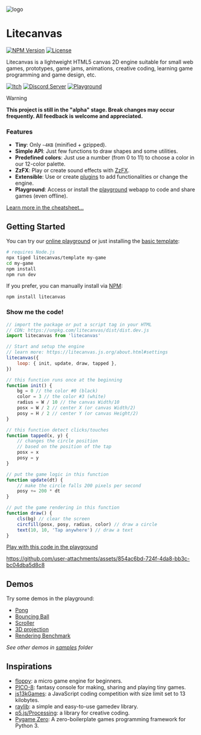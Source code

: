 ![logo](https://github.com/user-attachments/assets/cbff543a-17be-44e4-b4ce-f9ff0a0581bb)

# Litecanvas

[![NPM Version](https://flat.badgen.net/npm/v/litecanvas?scale=1&label=NPM&color=blue&cache=3600)](https://www.npmjs.com/package/litecanvas/)
[![License](https://flat.badgen.net/npm/license/litecanvas)](LICENSE)

Litecanvas is a lightweight HTML5 canvas 2D engine suitable for small web games, prototypes, game jams, animations, creative coding, learning game programming and game design, etc.

[![Itch](https://flat.badgen.net/static/FOLLOW/ON%20ITCH.IO/fa5c5c?scale=1.25)](https://bills.itch.io/litecanvas)
[![Discord Server](https://flat.badgen.net/static/CHAT/ON%20DISCORD/5865f2?scale=1.25&icon=discord)](https://discord.com/invite/r2c3rGsvH3)
[![Playground](https://flat.badgen.net/static/CODE/ON%20PLAYGROUND/5f3dc4?scale=1.25)](https://litecanvas.js.org/)

<!-- prettier-ignore -->
> [!WARNING]
> **This project is still in the "alpha" stage. Break changes may occur frequently. All feedback is welcome and appreciated.**

### Features

- **Tiny**: Only `~4KB` (minified + gzipped).
- **Simple API**: Just few functions to draw shapes and some utilities.
- **Predefined colors**: Just use a number (from 0 to 11) to choose a color in our 12-color palette.
- **ZzFX**: Play or create sound effects with [ZzFX](https://killedbyapixel.github.io/ZzFX/).
- **Extensible**: Use or create [plugins](https://www.npmjs.com/search?q=keywords:litecanvas) to add functionalities or change the engine.
- **Playground**: Access or install the [playground](https://litecanvas.js.org/) webapp to code and share games (even offline).

[Learn more in the cheatsheet...](https://litecanvas.js.org/about.html)

## Getting Started

You can try our [online playground](https://litecanvas.github.io) or just installing the [basic template](https://github.com/litecanvas/template):

```sh
# requires Node.js
npx tiged litecanvas/template my-game
cd my-game
npm install
npm run dev
```

If you prefer, you can manually install via [NPM](https://www.npmjs.com/package/litecanvas):

```
npm install litecanvas
```

### Show me the code!

```js
// import the package or put a script tag in your HTML
// CDN: https://unpkg.com/litecanvas/dist/dist.dev.js
import litecanvas from 'litecanvas'

// Start and setup the engine
// learn more: https://litecanvas.js.org/about.html#settings
litecanvas({
    loop: { init, update, draw, tapped },
})

// this function runs once at the beginning
function init() {
    bg = 0 // the color #0 (black)
    color = 3 // the color #3 (white)
    radius = W / 10 // the canvas Width/10
    posx = W / 2 // center X (or canvas Width/2)
    posy = H / 2 // center Y (or canvas Height/2)
}

// this function detect clicks/touches
function tapped(x, y) {
    // changes the circle position
    // based on the position of the tap
    posx = x
    posy = y
}

// put the game logic in this function
function update(dt) {
    // make the circle falls 200 pixels per second
    posy += 200 * dt
}

// put the game rendering in this function
function draw() {
    cls(bg) // clear the screen
    circfill(posx, posy, radius, color) // draw a circle
    text(10, 10, 'Tap anywhere') // draw a text
}
```

[Play with this code in the playground](https://litecanvas.js.org?c=eJx9k91u4yAQhe%2F9FCP1ovauFZL2LlKu9hFaadtLDBNDQwDBeOOoyrsv4KR2V9FasuSfjzNnDgNj8EI8EHArISINHkghoO21xYoxMMiDhaMLuAVF5OOWMaMJBbd%2FeFx9xJULPeOdG2il6Ggekghp28dqpurPCtJlnPNb%2BARtNbUweMkJW5CBn1og7j1KuLTVpalyXVI6wn6wgrSzEAYbwVmBwKkY7DAZtKlO9cVk2bqBqVbXww7WUIQQhDMuwMMa6s5wcWgKMn3cwfM%2F1DPUJ5W8T1TgUg8xYb%2BBwWZWLI3BSUtSbLMuqHdxTOCvtwwJtIQB3qBOmt%2Fop%2BZGnzP9vqDf79KXO4FITOESCKPFITJyg1AY5yymOOuxhfMtkVxFcdtjnBrQQRjMLnRecUM6HtM2ZAU1%2FwS3L%2B9JddnouOzjfLXph2mDen7EtOO9FmljvpufbU4zUEtamDzyAy4d7rkxMSW%2FBq9HTI8%2BBRVROCvn%2Bj938JSIHyDpno%2BAVmJI0%2FIfL3kOv8ZHmFh3fVNCyyegSEUREKeksre9NqbOUbTFQ3sdlXaao7I2awK%2FdlIWEo5Ub9Yt5Pvxlft08M4nhQEflysyVl3%2BAgslJEg%3D)

https://github.com/user-attachments/assets/854ac6bd-724f-4da8-bb3c-bc04dba5d8c8

## Demos

Try some demos in the playground:

- [Pong](https://litecanvas.js.org?c=eJy1Vlly20YQ%2FccpOl8ATBACuEiWYslFM5DlKkdMkUwkJpVKwcCQnAoEoIChpdiWr%2BAT%2BC%2BHyHlygVwh3TODTZYU%2F0QsDdELenm9DBMmIA%2FjCzgGf%2BA5BuAf0mdEj2vykkivEa%2BQHg01HbNSkALpKc6bMElaj6vmccHfsZZpYk3STUK8yhovpLeaWjVUmTMWIzmoQimjrGi9m%2FA1K5EcKlKwG0EOta4ICyFfX4dJyQwj4YJFYfo2LK33UuOax2J7BMMKhy3jm604gtFTZNzahrG3B9NdKbIr%2BPnd6SWU2S6NS1hnBYgtL2ETXjHSyQsmBGdFn29SjM%2BIsrQU8GL24%2Fk0QPe%2FOOCAz4b05XpDOgbIcGBAHAcOR54WVB8XJe6%2B0t%2F%2F9duHfSyWk%2FmSXHju2EFUYIxIyddGeAzbXsYHnvYsD%2B3IGz1m%2FsXk9evfZqeni%2Bk8CM7Jj%2B8OfZnOGB14rkdeyQ8eB9KbpPqH7iGe%2B3TSx3N9v3oayPfkOZKnTxka610aCZ6lwFMuLBveN42FfqfB%2BTKYXzYdVvNW0Iez4NXLsyXswajTBqhz8eq75RkK%2FIFx2%2FIhwjxnsXXjwB%2BVJ74G6xvdMhWv20Wi2LGGvb6xJPh2zUIEd0UqydvOnHz8aN1glHLq9mBgd0LZ5XEomBWL%2BwNRRgErJLjAsSmjgrH0ea2pJ%2BAYR6KtTJ0J2VtWPDekKrKukMS2ZRRHnLD2pCesyC05zSpmVVm7fjXOUlOglmi9j2SoDaqY6pCk0WcUjzbvSRHDGWzkPQXHiapQrarqpbAyaouq4r1moZzokrcLVbWKv%2B91eNQqBw2rWhnquw9%2Bp6Tdhrd1MSscVK2kVcizklMBW23aO1bL7IneW08gFq2OVeJVV6zWGCL7BndL1N5W2qfiK5%2FYLnew1o7byCgIP3zQQT2rZW2wVJzH0G%2FSbwKoG%2F22KZpK4UFjcmc%2FaqpOKNqy6HeVT5QlCS9pCq652LYbk1yitGCRUDk6%2BmKpA2g%2Fqdala0qeF7iI7HsCbCWr7pEeXXJfEbUEQElt1SZytXcHOS7C63pvRUlpefaji4W2VJjgurXMiKWCFaYD5hUnCEy7o1Vikla11LoiSy9Gp9qGaGM5%2BQGWM3U1oM2hfbeWqvVPaEKbcAjqNU8S60sw6edBbUdmx4tI6j5Ummp3PJDBfRhIhAiCbZhueLq5g4Hl4%2B1F%2F%2Bbfn%2F%2F8569PYLoFy1koVDa2A6P77bI0fsRqtW8q65Zp4jTJ7rBdzHtBUVl4E3v2XST%2F70piVAO8Xc2Xk%2B8DmP0UzM1ODb4wh%2FvEc5%2BO%2F8tqT6G4mM7mwREl%2B1UpY6f%2FC73Is6Q%3D)
- [Bouncing Ball](https://litecanvas.js.org?c=eJxtUstugzAQvPMVewTiBCdtpVYpPVStSu6ReraMiSy5gIyhRUn%2BvQZvg0NzsGTveGdmH0oYqKtGGlmVkEIneLimlNgTkQDsW1Vcmn64HzTr8KpZLtvG%2Fr9%2FDAIljeCs7FgTRkFQtCUfyWQpTRjB0WNBgc%2Fd2z6LNyR7331k%2B2QTbSd2%2FEIRtNDZ42zrnBkR5sbx%2Fhlf%2FcAivajYVwy58fH%2BCu8d7hlzBGhhyvcyPHhKTxJ4raw3AVVRgMgPorFRWUA4OVtgr15gLBtOJ8%2F2EsFnoK6iK0txCsv19kaUrp4exrDXgBS4Yl%2B1p0xwTMQpo1ZkE89zl7Y%2BuPjEzs%2F99KOf%2F9LDyFwKKowC%2FtRyzb5xE7hqQjrOm0vNC6mUb3jiJGj9brYAw27YwnrHpoVpdQnHIWIlfwGU6d0i)
- [Scroller](https://litecanvas.js.org?c=eJxVUMFOwzAMvfcrzAEtacNIxwZDsAPSJoG0AxJIO0w7hDZdI6XN1HhQgfbvOOs22CGJ7ff8nh1rUGeq%2FlSe8SgqtnWGxtVgaoPAOPxEAJX2Xq01TKC30DZzlQZ0YE%2BNFz0itQQvXqbvzxRvlKVsORQjcSvuxFjci1SKNF1Fu38W202uUAPLsbNB6pnNn17fZlPKvPnWR8nrwwR9q%2Bs1loSWBI3k3vZqAjdSQgw5nsnnjfo6bpBZzySnoHANMKsRDAnIB3oe4VycaknSdQEEJoa5MGGyn8aGn8p0UDcEHdv99sNjw4yA9I%2BVOesCiX5kWVjnGoYYjy4pPdjx1Z6LusWwMQsXP5VYpVrWChhInpg4YLHsjwWUyUAm3tRBbcjjUhzGEZ1hENjRZ%2FwCV%2F6J0w%3D%3D)
- [3D projection](https://litecanvas.js.org?c=eJyNVUuP2jAQvudXTA%2FVOsU8y6kt7WVXhftK7W6Ug0PCYggOckxhqfjvHT9CYjYslRC2Z75vPJ5Xcq6yORN%2FWEnCIFjsxFzxQgAXXJEQ%2FgYAORfZnqdqSUYhHkt%2BzGACv2b3j1P4DtOH2c%2FpI%2FyoNn0YwxenxT0StrJYZdbqBCIUAERDCgP8xdQecT%2F0j1pijrG2UHChyprd1T5QaC4xhX4fogOFVwrH2OLaYE1Ni6J7S9MA%2BMauKt7Ku62KuI5VlurHagETL7kO9yA4NbKz26ZMZSRVNkMW1EFUbzAMULAoJJA8U8A19Ssu31wQe3kmXtQSRZ2OJQPMC1Eq1OsIG9Row5TkB9Lr9Swr4nFooNqmLBSzHiJss8uJEaBbv4lxJKTalsVfxT6dsQ5yA%2F%2FcjneuV1Eb3dfMuuwuOGc0vkq%2FuCaj%2BuTFOZVs77pgnpdkEOrgbnflkmhTSjJR5joRVbmPaN0GplnaEjG%2BDL7A6wmnQDh0YBjCRxjT2q3QhyEEtaSBDa3oGoECbwGcTFtt8R3N91YkRiGhrmLqIUBcMbA4GuhfhdCCoSdILhHJGfHZv9ElS1%2Fo4mwyyuZFrsuRIceVbK2Txd7oLhWJIyUtpMSRkkqBGr4AYi%2F6MJlYRAhqiSvgxIMHKQtJ7mY4G3Oegu2JrLwzRWCtyqysGrUt08ZTL9tIsFUX2RF1Zq0sa4Us8wzc1izbd%2BVuYwaBlZyZa8tc6%2Fssc91kguF1dCh5HK1j%2BITxWcfRKnaAk1utayhHe0gJKt1JP1dmaieFxnjZqztfspRjN9h7HfrqrJ8X5ZlgBqdoHJtAX%2BPTBm5otvnz9J4%2FF2b8W658kS599J15x5Pn%2F%2FfkWhxuB%2BHNJ7PpiTfR3ffRdyY6YF9Gr%2FrvGGvyP3c3Xb8%3D)
- [Rendering Benchmark](https://litecanvas.js.org?c=eJylVVtv2jAUfs%2BvsNikJG0aEqAdZcBUdd1F6i7aRXtAaDWJAasmYY5pyVr%2B%2B47tNBia0m7zA9j%2BvnN87onSJBMoShPBU5ahHorTaDEjifAjTrAgZ4zIk2PH9Mp2rTuiT5OE8HffPpyDyIXVBbRvIVjdDPBk0j%2BZpYtEdLr14qxBjKacjHu1V1jBvTAIan346dbxA4xDyTjcxQBxqeTyYUZDMRo7GC3FaO1gtBWjvYMRHmlDjnZwmtqUZmFLt67iJqOHMpEz0qvN04wKmiYdxAnDgl6RWqErwskVzhCNe7Wo1u%2FW9flOyYVVJm6UxrmP53OSxM5dvlxrC1fP%2BVHKUg4ZtJ%2BFYWhXUkY4upxwsD4%2BLcnj8di2LEYEWnAGNwm5Rt%2B%2FnDssjbA03vWUyZmAAgL4Rp3kilRRoH0Q8zOCeTT9jDmeZf6EQInpINkuur1FkFWvFLumsZh24K7RWl9OCZ1MQVmrXTBXYBIVRMfF0Y8WksoSXx00905YA%2FqkES3eAS8j21pB3MaLJJJOIZpQ4biFN28%2Bf%2F354ezb2Rc%2Fptmc4dwRfEFcwNau%2B9mcUxWBOabQQ6XpYcOr3A%2FKnVy2D6sFS%2F7bXgWG8QNYEEgsCCqxhtTZqMBewGrCOoR1Dzs6etEMw%2BbhaPR32A6d0pZjWFW2SB%2BO2%2B3jah98X2IPxUXq3MKG6%2B3NhkAWYUY6qLnGV2rnmmmkv2USzZzqWrIUqV5HUMWCRowgNTShWHQpqdk6L7CsaJQTzqFatDLVD65BjqnssEHooYNwqO7H0HOObDUKQPAS%2FrrIEIaL%2FX13o8WkniWQOYYB4KI9s%2FrRgeHTlkx%2BX0Y3xi6hQbz0UJwPpdUbgVWawI%2Bm1AZuDeQFdQIPhe7Q%2BxfqsNyVIR1Q%2BfANAhtyMEOZUiRwZRkZNHNQ7i0j7owml%2BbH79eC8PwrYSQSKXcuBptj%2FPmNkYFVbXihU0jHkClQZKZDnotJOoZZ%2FEMHFIboKGWxXVi6MqZMzPF1OWWgtE4ZzEkkpqSYTNpoljmBa5Wvnn86ef3%2B41sXPhpiwZP7dYkTOttVmFth%2Bo%2FK42aIIT9WiXN%2FiQ6gxPx4adzlxV2%2BJkqPJLmLAnerXeU1GLN1Fy%2FRXg86Zt3DiLCMFIryakV5laJ8W9F9q%2FbNqdA3m6va2Ee772k%2BVD6r%2B7Pat8c7%2BAk%2Bz%2FCESK89qdTbGIFuWbx%2FAI20sBc%3D)

_See other demos in [samples](samples) folder_

## Inspirations

- [floppy](https://github.com/lpagg/floppy): a micro game engine for beginners.
- [PICO-8](https://www.lexaloffle.com/pico-8.php): fantasy console for making, sharing and playing tiny games.
- [js13kGames](https://js13kgames.com/): a JavaScript coding competition with size limit set to 13 kilobytes.
- [raylib](https://www.raylib.com/): a simple and easy-to-use gamedev library.
- [p5.js/Processing](https://p5js.org/): a library for creative coding.
- [Pygame Zero](https://github.com/lordmauve/pgzero): A zero-boilerplate games programming framework for Python 3.
